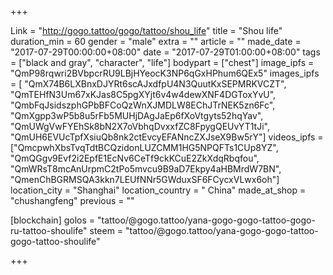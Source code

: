 +++

Link = "http://gogo.tattoo/gogo/tattoo/shou_life"
title = "Shou life"
duration_min = 60
gender = "male"
extra = ""
article = ""
made_date = "2017-07-29T00:00:00+08:00"
date = "2017-07-29T01:00:00+08:00"
tags = ["black and gray", "character", "life"]
bodypart = ["chest"]
image_ipfs = "QmP98rqwri2BVbpcrRU9LBjHYeocK3NP6qGxHPhum6QEx5"
images_ipfs = [
"QmX74B6LXBnxDJYRt6scAJxdfpU4N3QuutKxSEPMRKVCZT",
"QmTEHfN3Um67xKJas8C5pgXYjt6v4w4dewXNF4DGToxYvU",
"QmbFqJsidszphGPbBFCoQzWnXJMDLW8EChJTrNEK5zn6Fc",
"QmXgpp3wP5b8u5rFb5MUHjDAgJaEp6fXoVtgyts52hqYav",
"QmUWgVwFYEhSk8bN2X7oVbhqDvxxfZC8FpygQEUvYT1tJi",
"QmUH6EVUcTpfXsiuQb8nk2ctEvcyEFANncZXJseX9Bw5rY"]
videos_ipfs = ["QmcpwhXbsTvqTdtBCQzidonLUZCMM1HG5NPQFTs1CUp8YZ",
"QmQGgv9Evf2i2EpfE1EcNv6CeTf9ckKCuE2ZkXdqRbqfou",
"QmWRsT8mcAnUrpmC2tPo5mvcu9B9aD7Ekpy4aHBMrdW7BN",
"QmenChBGRMSQA3kkn7LEUfNNr5GWduxSF6FCycxVLwx6oh"]
location_city = "Shanghai"
location_country = " China"
made_at_shop = "chushangfeng"
previous = ""

[blockchain]
golos = "tattoo/@gogo.tattoo/yana-gogo-gogo-tattoo-gogo-ru-tattoo-shoulife"
steem = "tattoo/@gogo.tattoo/yana-gogo-gogo-tattoo-gogo-tattoo-shoulife"

+++
